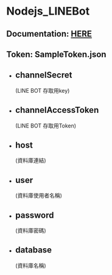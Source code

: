 # Nodejs_LINEBot
## Documentation: [HERE](https://line.github.io/line-bot-sdk-nodejs/#getting-started)
## Token: SampleToken.json
* ## channelSecret 
    (LINE BOT 存取用key)
    
* ## channelAccessToken 
    (LINE BOT 存取用Token)

* ## host
    (資料庫連結)

* ## user 
    (資料庫使用者名稱)

* ## password 
    (資料庫密碼)

* ## database 
    (資料庫名稱)
    